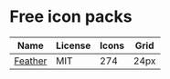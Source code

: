 # Free icon packs

| Name                                 | License | Icons | Grid |
| ----                                 | ------- | ----- | ---- |
| [Feather](https://feathericons.com/) | MIT     | 274   | 24px |

